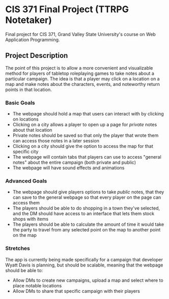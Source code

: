 # CIS 371 Final Project (TTRPG Notetaker)
Final project for CIS 371, Grand Valley State University's course on Web Application Programming.

## Project Description
The point of this project is to allow a more convenient and visualizable method for players of tabletop roleplaying games to take notes about a particular campaign. The idea is that a player may click on a location on a map and make notes about the characters, events, and noteworthy return points in that location.

### Basic Goals
* The webpage should hold a map that users can interact with by clicking on locations
* Clicking on a city allows a player to open up a page for *private* notes about that location
* Private notes should be saved so that only the player that wrote them can access those notes in a later session
* Clicking on a city should give the option to access the map for that specific city
* The webpage will contain tabs that players can use to access "general notes" about the entire campaign (both private and public)
* The webpage will have sound effects and animations

### Advanced Goals
* The webpage should give players options to take *public* notes, that they can save to the general webpage so that every player on the page can access them
* The players should be able to do shopping in a town they've selected, and the DM should have access to an interface that lets them stock shops with items
* The players should be able to calculate the amount of time it would take the party to travel from any selected point on the map to another point on the map

### Stretches
The app is currently being made specifically for a campaign that developer Wyatt Davis is planning, but should be scalable, meaning that the webpage should be able to:
* Allow DMs to create new campaigns, upload a map and select where to place notable locations
* Allow DMs to share that specific campaign with their players
